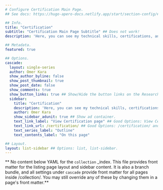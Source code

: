```yaml
---
# Configure Certification Main Page.
## See docs: https://hugo-apero-docs.netlify.app/start/section-config/#lists-of-pages

## Info.
title: "Certification"
subtitle: "Certification Main Page Subtitle" ## Does not work!
description: 'Here, you can see my technical skills, certifications, and certificates. YES, you heard it right! Certifications and certificcates are not the same, see <a href= "https://www.datacamp.com/blog/certificates-or-certification-which-should-you-choose" target="_blank" rel="noopener">here</a> for more information.' ## Only works when layout: list is used.

## Metadata.
featured: true

## Options.
cascade:
  layout: single-series
  author: Omer Kara
  show_author_byline: false
  show_post_thumbnail: true
  show_post_date: false
  show_comments: true
  show_button_links: true ## Show/Hide the button links on the Research Main Page.
  sidebar:
    title: "Certification"
    description: 'Here, you can see my technical skills, certifications, and certificates. YES, you heard it right! Certifications and certificates are not the same, see <a href= "https://www.datacamp.com/blog/certificates-or-certification-which-should-you-choose" target="_blank" rel="noopener">here</a> for more information.'
    author: Omer Kara
    show_sidebar_adunit: true ## Show ad container.
    text_link_label: "View Certification page" ## Good Options: View Certification page and Subscribe via RSS.
    text_link_url: /certification/ ## Good Options: /certification/ and /certification/index.xml.
    text_series_label: "Outline"
    text_contents_label: "On this page"

## Layout.
layout: list-sidebar ## Options: list, list-sidebar.
---
```


** No content below YAML for the `collection` _index. This file provides front matter for the listing page layout and sidebar content. It is also a branch bundle, and all settings under `cascade` provide front matter for all pages inside /collection/. You may still override any of these by changing them in a page's front matter.**
